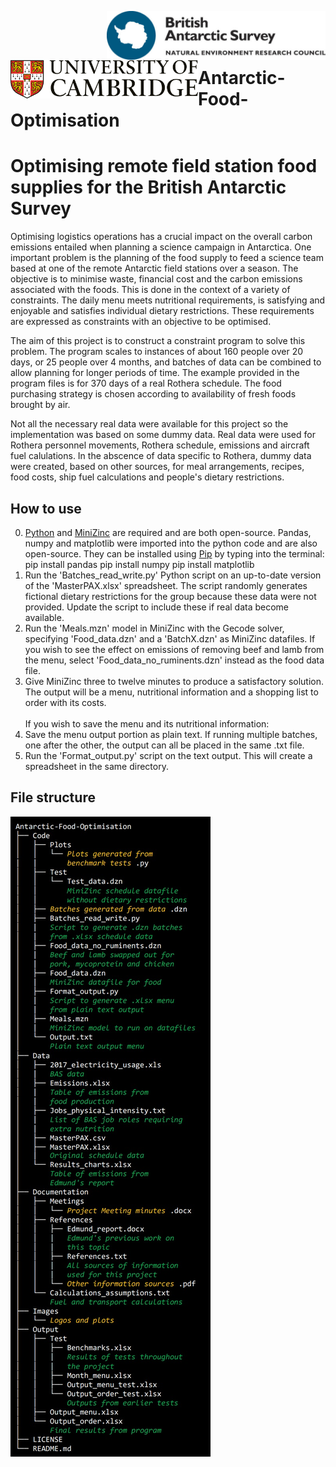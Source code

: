 [<img align="right" src=Images/BAS_logo_colour.jpg width=350px>](https://bas.ac.uk/ai)
[<img align="left" src=Images/Cambridge_university.svg width=300px>](https://ai4er-cdt.esc.cam.ac.uk/)
<br/><br/><br/>

# Antarctic-Food-Optimisation

<h1>Optimising remote field station food supplies for the British Antarctic Survey</h1>

Optimising logistics operations has a crucial impact on the overall carbon emissions entailed when 
planning a science campaign in Antarctica. One important problem is the planning of the food 
supply to feed a science team based at one of the remote Antarctic field stations over a season. 
The objective is to minimise waste, financial cost and the carbon 
emissions associated with the foods. This is done in the context of 
a variety of constraints. The daily menu meets nutritional requirements, is satisfying 
and enjoyable and satisfies individual dietary restrictions. These requirements are expressed as constraints with an objective 
to be optimised.  

The aim of this project is to construct a constraint program to solve this problem. The program 
scales to instances of about 160 people over 20 days, or 25 people over 4 months, and batches of data can be combined to allow planning for longer periods of time. The example provided in the program files is for 370 days of a real Rothera schedule. The food purchasing strategy is chosen according to availability of fresh foods brought by air.

Not all the necessary real data were available for this project so the implementation was based on some dummy data. Real data were used for Rothera personnel movements, Rothera schedule, emissions and aircraft fuel calulations. In the abscence of data specific to Rothera, dummy data were created, based on other sources, for meal arrangements, recipes, food costs, ship fuel calculations and people's dietary restrictions.

<h2>How to use</h2>
  
0. [Python](https://www.python.org/downloads/) and [MiniZinc](https://www.minizinc.org/) are required and are both open-source. 
Pandas, numpy and matplotlib were imported into the python code and are also open-source. They can be installed using [Pip](https://pypi.org/project/pip/) by typing into the terminal:
pip install pandas
pip install numpy
pip install matplotlib  
1. Run the 'Batches_read_write.py' Python script on an up-to-date version of the 'MasterPAX.xlsx' spreadsheet. The script randomly generates fictional dietary restrictions for the group because these data were not provided. Update the script to include these if real data become available.
2. Run the 'Meals.mzn' model in MiniZinc with the Gecode solver, specifying 'Food_data.dzn' and a 'BatchX.dzn' as MiniZinc datafiles. If you wish to see the effect on emissions of removing beef and lamb from the menu, select 'Food_data_no_ruminents.dzn' instead as the food data file.
3. Give MiniZinc three to twelve minutes to produce a satisfactory solution. The output will be a menu, nutritional information and a shopping list to order with its costs.<br/><br/>
If you wish to save the menu and its nutritional information:
4. Save the menu output portion as plain text. If running multiple batches, one after the other, the output can all be placed in the same .txt file.
5. Run the 'Format_output.py' script on the text output. This will create a spreadsheet in the same directory.

<h2>File structure</h2>

![File tree](Images/Tree.jpg)






